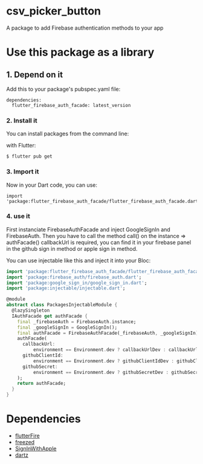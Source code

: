 # csv_picker_button

A package to add Firebase authentication methods to your app

# Use this package as a library

## 1. Depend on it

Add this to your package's pubspec.yaml file:

```
dependencies:
  flutter_firebase_auth_facade: latest_version
```

### 2. Install it

You can install packages from the command line:

with Flutter:

```
$ flutter pub get
```

### 3. Import it

Now in your Dart code, you can use:

```
import 'package:flutter_firebase_auth_facade/flutter_firebase_auth_facade.dart';
```

### 4. use it
First instanciate FirebaseAuthFacade and inject GoogleSignIn and FirebaseAuth.
Then you have to call the method call() on the instance => authFacade()
callbackUrl is required, you can find it in your firebase panel in the github sign in method or apple sign in method.

You can use injectable like this and inject it into your Bloc:

```dart
import 'package:flutter_firebase_auth_facade/flutter_firebase_auth_facade.dart';
import 'package:firebase_auth/firebase_auth.dart';
import 'package:google_sign_in/google_sign_in.dart';
import 'package:injectable/injectable.dart';

@module
abstract class PackagesInjectableModule {
  @lazySingleton
  IAuthFacade get authFacade {
    final _firebaseAuth = FirebaseAuth.instance;
    final _googleSignIn = GoogleSignIn();
    final authFacade = FirebaseAuthFacade(_firebaseAuth, _googleSignIn);
    authFacade(
      callbackUrl:
          environment == Environment.dev ? callbackUrlDev : callbackUrl,
      githubClientId:
          environment == Environment.dev ? githubClientIdDev : githubClientId,
      githubSecret:
          environment == Environment.dev ? githubSecretDev : githubSecret,
    );
    return authFacade;
  }
}
```

# Dependencies

- [flutterFire](https://firebase.flutter.dev/)
- [freezed](https://pub.dev/packages/freezed)
- [SignInWithApple](https://pub.dev/packages/sign_in_with_apple)
- [dartz](https://pub.dev/packages/dartz/versions/0.10.0-nullsafety.1)
